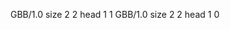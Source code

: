 <gs-board without-header> GBB/1.0
size 2 2
head 1 1
 </gs-board>
<gs-board without-header> GBB/1.0
size 2 2
head 1 0 </gs-board>